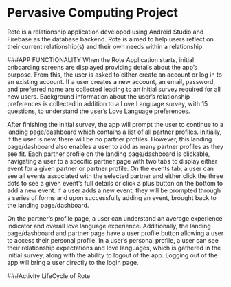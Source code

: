# Pervasive Computing Project

Rote is a relationship application developed using Android Studio and Firebase as the database
backend. Rote is aimed to help users reflect on their current relationship(s) and their own needs
within a relationship.

###APP FUNCTIONALITY
When the Rote Application starts, initial onboarding screens are displayed providing details
about the app’s purpose. From this, the user is asked to either create an account or log in to an
existing account. If a user creates a new account, an email, password, and preferred name are
collected leading to an initial survey required for all new users. Background information about
the user’s relationship preferences is collected in addition to a Love Language survey, with 15
questions, to understand the user’s Love Language preferences.

After finishing the initial survey, the app will prompt the user to continue to a landing
page/dashboard which contains a list of all partner profiles. Initially, if the user is new, there will
be no partner profiles. However, this landing page/dashboard also enables a user to add as
many partner profiles as they see fit. Each partner profile on the landing page/dashboard is
clickable, navigating a user to a specific partner page with two tabs to display either event for a
given partner or partner profile. On the events tab, a user can see all events associated with the
selected partner and either click the three dots to see a given event’s full details or click a plus
button on the bottom to add a new event. If a user adds a new event, they will be prompted
through a series of forms and upon successfully adding an event, brought back to the landing
page/dashboard.

On the partner’s profile page, a user can understand an average experience indicator and overall
love language experience. Additionally, the landing page/dashboard and partner page have a
user profile button allowing a user to access their personal profile. In a user’s personal profile, a
user can see their relationship expectations and love languages, which is gathered in the initial
survey, along with the ability to logout of the app. Logging out of the app will bring a user
directly to the login page.

###Activity LifeCycle of Rote

